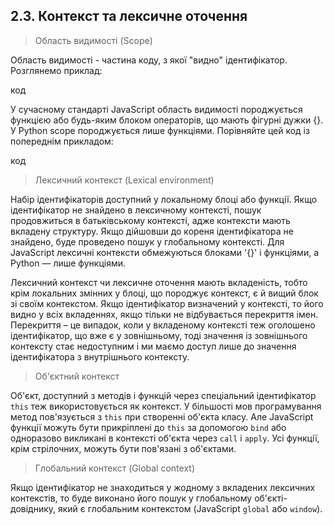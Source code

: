 ## 2.3. Контекст та лексичне оточення

> Область видимості (Scope)

Область видимості - частина коду, з якої "видно" ідентифікатор. Розглянемо приклад:

код

У сучасному стандарті JavaScript область видимості породжується функцією або будь-яким блоком операторів, що мають фігурні дужки {}. У Python scope породжується лише функціями. Порівняйте цей код із попереднім прикладом:

код



> Лексичний контекст (Lexical environment)

Набір ідентифікаторів доступний у локальному блоці або функції. Якщо ідентифікатор не знайдено в лексичному контексті, пошук продовжиться в батьківському контексті, адже контексти мають вкладену структуру. Якщо дійшовши до кореня ідентифікатора не знайдено, буде проведено пошук у глобальному контексті. Для JavaScript лексичні контексти обмежуються блоками '{}' і функціями, а Python — лише функціями.

Лексичний контекст чи лексичне оточення мають вкладеність, тобто крім локальних змінних у блоці, що породжує контекст, є й вищий блок зі своїм контекстом. Якщо ідентифікатор визначений у контексті, то його видно у всіх вкладеннях, якщо тільки не відбувається перекриття імен. Перекриття – це випадок, коли у вкладеному контексті теж оголошено ідентифікатор, що вже є у зовнішньому, тоді значення із зовнішнього контексту стає недоступним і ми маємо доступ лише до значення ідентифікатора з внутрішнього контексту.

> Об'єктний контекст

Об'єкт, доступний з методів і функцій через спеціальний ідентифікатор `this` теж використовується як контекст. У більшості мов програмування метод пов'язується з `this` при створенні об'єкта класу. Але JavaScript функції можуть бути прикріплені до `this` за допомогою `bind` або одноразово викликані в контексті об'єкта через `call` і `apply`. Усі функції, крім стрілочних, можуть бути пов'язані з об'єктами.

> Глобальний контекст (Global context)

Якщо ідентифікатор не знаходиться у жодному з вкладених лексичних контекстів, то буде виконано його пошук у глобальному об'єкті-довіднику, який є глобальним контекстом (JavaScript `global` або `window`).

